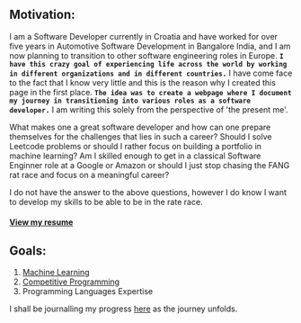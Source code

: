## Motivation:
I am a Software Developer currently in Croatia and have worked for over five years in Automotive Software Development in Bangalore India, and I am now planning to transition to other software engineering roles in Europe. **```I have this crazy goal of experiencing life across the world by working in different organizations and in different countries.```** I have come face to the fact that I know very little and this is the reason why I created this page in the first place. **```The idea was to create a webpage where I document my journey in transitioning into various roles as a software developer.```** I am writing this solely from the perspective of 'the present me'.

What makes one a great software developer and how can one prepare themselves for the challenges that lies in such a career? Should I solve Leetcode problems or should I rather focus on building a portfolio in machine learning? Am I skilled enough to get in a classical Software Enginner role at a Google or Amazon or should I just stop chasing the FANG rat race and focus on a meaningful career? 

I do not have the answer to the above questions, however I do know I want to develop my skills to be able to be in the rate race.
#### [View my resume](Ishan_RoyChowdhury.pdf)

## Goals:
1. [Machine Learning](https://github.com/IshanRoyChowdhury/MachineLearning)
2. [Competitive Programming](https://github.com/IshanRoyChowdhury/Data-Structure-and-Algorithms)
3. Programming Languages Expertise

  I shall be journalling my progress [here](journal/master.md) as the journey unfolds.






